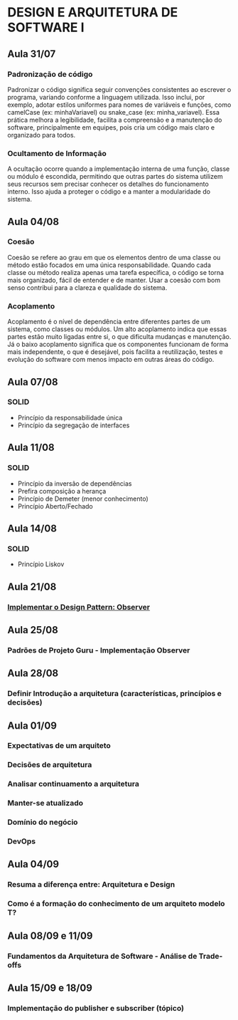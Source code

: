 # DESIGN E ARQUITETURA DE SOFTWARE I

## Aula 31/07
### Padronização de código
Padronizar o código significa seguir convenções consistentes ao escrever o programa, variando conforme a linguagem utilizada. Isso inclui, por exemplo, adotar estilos uniformes para nomes de variáveis e funções, como camelCase (ex: minhaVariavel) ou snake_case (ex: minha_variavel). Essa prática melhora a legibilidade, facilita a compreensão e a manutenção do software, principalmente em equipes, pois cria um código mais claro e organizado para todos.
### Ocultamento de Informação
A ocultação ocorre quando a implementação interna de uma função, classe ou módulo é escondida, permitindo que outras partes do sistema utilizem seus recursos sem precisar conhecer os detalhes do funcionamento interno. Isso ajuda a proteger o código e a manter a modularidade do sistema.

## Aula 04/08
### Coesão
Coesão se refere ao grau em que os elementos dentro de uma classe ou método estão focados em uma única responsabilidade. Quando cada classe ou método realiza apenas uma tarefa específica, o código se torna mais organizado, fácil de entender e de manter. Usar a coesão com bom senso contribui para a clareza e qualidade do sistema.
### Acoplamento
Acoplamento é o nível de dependência entre diferentes partes de um sistema, como classes ou módulos. Um alto acoplamento indica que essas partes estão muito ligadas entre si, o que dificulta mudanças e manutenção. Já o baixo acoplamento significa que os componentes funcionam de forma mais independente, o que é desejável, pois facilita a reutilização, testes e evolução do software com menos impacto em outras áreas do código.

## Aula 07/08
### SOLID
  - Princípio da responsabilidade única
  - Princípio da segregação de interfaces

## Aula 11/08
### SOLID
  - Princípio da inversão de dependências
  - Prefira composição a herança
  - Princípio de Demeter (menor conhecimento)
  - Princípio Aberto/Fechado

## Aula 14/08
### SOLID
  - Princípio Liskov

## Aula 21/08
### [Implementar o Design Pattern: Observer](https://github.com/vladilima/das-1-2025-2-b/blob/main/designpatterns/src/main/java/br/univille/observer/Client.java)

## Aula 25/08
### Padrões de Projeto Guru - Implementação Observer

## Aula 28/08
### Definir Introdução a arquitetura (características, princípios e decisões)

## Aula 01/09
### Expectativas de um arquiteto
### Decisões de arquitetura
### Analisar continuamento a arquitetura
### Manter-se atualizado
### Domínio do negócio
### DevOps

## Aula 04/09
### Resuma a diferença entre: Arquitetura e Design
### Como é a formação do conhecimento de um arquiteto modelo T?

## Aula 08/09 e 11/09
### Fundamentos da Arquitetura de Software - Análise de Trade-offs

## Aula 15/09 e 18/09
### Implementação do publisher e subscriber (tópico)
